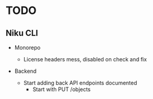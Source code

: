 # TODO

## Niku CLI

- Monorepo

  - License headers mess, disabled on check and fix

- Backend
  - Start adding back API endpoints documented
    - Start with PUT /objects
